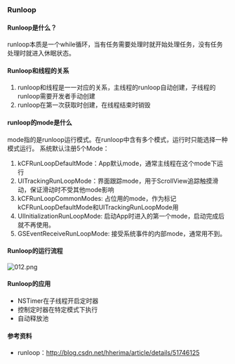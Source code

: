 ### Runloop
#### Runloop是什么？
runloop本质是一个while循环，当有任务需要处理时就开始处理任务，没有任务处理时就进入休眠状态。

#### Runloop和线程的关系
1. runloop和线程是一一对应的关系，主线程的runloop自动创建，子线程的runloop需要开发者手动创建
2. runloop在第一次获取时创建，在线程结束时销毁

#### runloop的mode是什么
mode指的是runloop运行模式。在runloop中含有多个模式，运行时只能选择一种模式运行。
系统默认注册5个Mode：
1. kCFRunLoopDefaultMode：App默认mode，通常主线程在这个mode下运行
2. UITrackingRunLoopMode：界面跟踪mode，用于ScrollView追踪触摸滑动，保证滑动时不受其他mode影响
3. kCFRunLoopCommonModes: 占位用的mode，作为标记kCFRunLoopDefaultMode和UITrackingRunLoopMode用
4. UIInitializationRunLoopMode: 启动App时进入的第一个mode，启动完成后就不再使用。
5. GSEventReceiveRunLoopMode: 接受系统事件的内部mode，通常用不到。

#### Runloop的运行流程

![012.png](https://github.com/pengwj/iOSInterview/blob/master/res/012.png)

#### Runloop的应用
+ NSTimer在子线程开启定时器
+ 控制定时器在特定模式下执行
+ 自动释放池



#### 参考资料
+ runloop：http://blog.csdn.net/hherima/article/details/51746125

